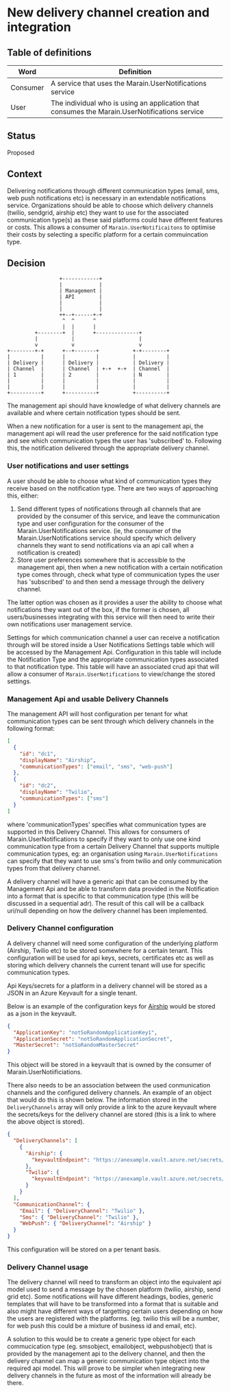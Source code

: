 # New delivery channel creation and integration

## Table of definitions

| Word     | Definition                                                                                    |
| -------- | --------------------------------------------------------------------------------------------- |
| Consumer | A service that uses the Marain.UserNotifications service                                      |
| User     | The individual who is using an application that consumes the Marain.UserNotifications service |

## Status

Proposed

## Context

Delivering notifications through different communication types (email, sms, web push notifications etc) is necessary in an extendable notifications service. Organizations should be able to choose which delivery channels (twilio, sendgrid, airship etc) they want to use for the associated communication type(s) as these said platforms could have different features or costs. This allows a consumer of `Marain.UserNotificaitons` to optimise their costs by selecting a specific platform for a certain commuincation type.

## Decision

```
                 +------------+
                 |            |
                 | Management |
                 | API        |
                 |            |
                 |            |
                 ++--+------+-+
                  ^  ^      ^
                  |  |      |
         +--------+  |      +--------------+
         |           |                     |
         v           v                     v
+--------+-+      +--+-------+           +-+--------+
|          |      |          |           |          |
| Delivery |      | Delivery |           | Delivery |
| Channel  |      | Channel  | +-+  +-+  | Channel  |
| 1        |      | 2        |           | N        |
|          |      |          |           |          |
|          |      |          |           |          |
+----------+      +----------+           +----------+
```

The management api should have knowledge of what delivery channels are available and where certain notification types should be sent.

When a new notification for a user is sent to the management api, the management api will read the user preference for the said notification type and see which communication types the user has 'subscribed' to. Following this, the notification delivered through the appropriate delivery channel.

### User notifications and user settings

A user should be able to choose what kind of communication types they receive based on the notification type. There are two ways of approaching this, either:

1. Send different types of notifications through all channels that are provided by the consumer of this service, and leave the communication type and user configuration for the consumer of the Marain.UserNotifications service. (ie, the consumer of the Marain.UserNotifications service should specify which delivery channels they want to send notifications via an api call when a notification is created)
2. Store user preferences somewhere that is accessible to the management api, then when a new notification with a certain notification type comes through, check what type of communication types the user has 'subscribed' to and then send a message through the delivery channel.

The latter option was chosen as it provides a user the ability to choose what notifications they want out of the box, if the former is chosen, all users/businesses integrating with this service will then need to write their own notifications user management service.

Settings for which communication channel a user can receive a notification through will be stored inside a User Notifications Settings table which will be accessed by the Management Api. Configuration in this table will include the Notification Type and the appropriate communication types associated to that notification type. This table will have an associated crud api that will allow a consumer of `Marain.UserNotifications` to view/change the stored settings.

### Management Api and usable Delivery Channels

The management API will host configuration per tenant for what communication types can be sent through which delivery channels in the following format:

```json
[
  {
    "id": "dc1",
    "displayName": "Airship",
    "communicationTypes": ["email", "sms", "web-push"]
  },
  {
    "id": "dc2",
    "displayName": "Twilio",
    "communicationTypes": ["sms"]
  }
]
```

where 'communicationTypes' specifies what communication types are supported in this Delivery Channel. This allows for consumers of Marain.UserNotifications to specify if they want to only use one kind communication type from a certain Delivery Channel that supports multiple communication types, eg: an organisation using `Marain.UserNotifications` can specify that they want to use sms's from twilio and only communication types from that delivery channel.

A delivery channel will have a generic api that can be consumed by the Management Api and be able to transform data provided in the Notification into a format that is specific to that communication type (this will be discussed in a sequential adr). The result of this call will be a callback uri/null depending on how the delivery channel has been implemented.

### Delivery Channel configuration

A delivery channel will need some configuration of the underlying platform (Airship, Twilio etc) to be stored somewhere for a certain tenant. This configuration will be used for api keys, secrets, certificates etc as well as storing which delivery channels the current tenant will use for specific communication types. 

Api Keys/secrets for a platform in a delivery channel will be stored as a JSON in an Azure Keyvault for a single tenant.

Below is an example of the configuration keys for [Airship](https://docs.airship.com/reference/security/app-keys-secrets/) would be stored as a json in the keyvault.
```json
{
  "ApplicationKey": "notSoRandomApplicationKey1",
  "ApplicationSecret": "notSoRandomApplicationSecret",
  "MasterSecret": "notSoRandomMasterSecret"
}
```
This object will be stored in a keyvault that is owned by the consumer of Marain.UserNotiificiations.

There also needs to be an association between the used conmunication channels and the configured delivery channels. An example of an object that would do this is shown below. The information stored in the `DeliveryChannels` array will only provide a link to the azure keyvault where the secrets/keys for the delivery channel are stored (this is a link to where the above object is stored).
```json
{
  "DeliveryChannels": [
    {
      "Airship": {
        "keyvaultEndpoint": "https://anexample.vault.azure.net/secrets/XDeliveryChannelConfig"
      },
      "Twilio": {
        "keyvaultEndpoint": "https://anexample.vault.azure.net/secrets/XDeliveryChannelConfig"
      }
    }
  ],
  "CommunicationChannel": {
    "Email": { "DeliveryChannel": "Twilio" },
    "Sms": { "DeliveryChannel": "Twilio" },
    "WebPush": { "DeliveryChannel": "Airship" }
  }
}
```
This configuration will be stored on a per tenant basis.

### Delivery Channel usage

The delivery channel will need to transform an object into the equivalent api model used to send a message by the chosen platform (twilio, airship, send grid etc). Some notifications will have different headings, bodies, generic templates that will have to be transformed into a format that is suitable and also might have different ways of targetting certain users depending on how the users are registered with the platforms. (eg. twilio this will be a number, for web push this could be a mixture of business id and email, etc).

A solution to this would be to create a generic type object for each commucication type (eg. smsobject, emailobject, webpushobject) that is provided by the management api to the delivery channel, and then the delivery channel can map a generic communication type object into the required api model. This will prove to be simpler when integrating new delivery channels in the future as most of the information will already be there.

